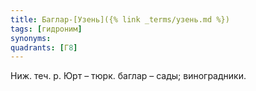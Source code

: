 ```yaml
---
title: Баглар-[Узень]({% link _terms/узень.md %})
tags: [гидроним]
synonyms:
quadrants: [Г8]
---
```


Ниж. теч. р. Юрт – тюрк. баглар – сады; виноградники.
